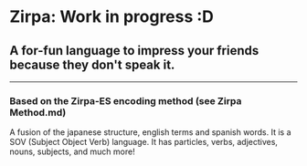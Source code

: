 # Zirpa: Work in progress :D

## A for-fun language to impress your friends because they don't speak it.
- - -
### Based on the Zirpa-ES encoding method (see Zirpa Method.md)
A fusion of the japanese structure, english terms and spanish words.
It is a SOV (Subject Object Verb) language.
It has particles, verbs, adjectives, nouns, subjects, and much more!